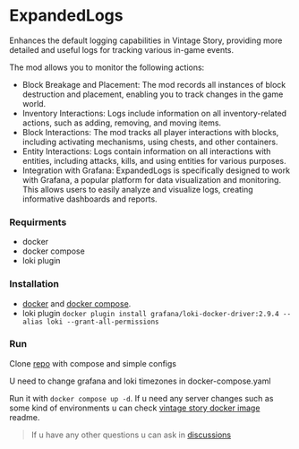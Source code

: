 # ExpandedLogs

Enhances the default logging capabilities in Vintage Story, providing more detailed and useful logs for tracking various in-game events. 

The mod allows you to monitor the following actions:
- Block Breakage and Placement: The mod records all instances of block destruction and placement, enabling you to track changes in the game world.
- Inventory Interactions: Logs include information on all inventory-related actions, such as adding, removing, and moving items.
- Block Interactions: The mod tracks all player interactions with blocks, including activating mechanisms, using chests, and other containers.
- Entity Interactions: Logs contain information on all interactions with entities, including attacks, kills, and using entities for various purposes.
- Integration with Grafana: ExpandedLogs is specifically designed to work with Grafana, a popular platform for data visualization and monitoring. This allows users to easily analyze and visualize logs, creating informative dashboards and reports.

### Requirments
 - docker
 - docker compose
 - loki plugin

### Installation
 - [docker](https://docs.docker.com/engine/install/) and [docker compose](https://docs.docker.com/compose/install/linux/).
 - loki plugin `docker plugin install grafana/loki-docker-driver:2.9.4 --alias loki --grant-all-permissions`

### Run
Clone [repo](https://github.com/ripls56/vs-server-expandedlog-example) with compose and simple configs

U need to change grafana and loki timezones in docker-compose.yaml

Run it with `docker compose up -d`. If u need any server changes such as some kind of environments u can check [vintage story docker image](https://github.com/jsknnr/vintage-story-server) readme.

> If u have any other questions u can ask in [discussions](https://github.com/ripls56/ExpandedLogs/discussions)
